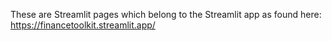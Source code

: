 These are Streamlit pages which belong to the Streamlit app as found here: https://financetoolkit.streamlit.app/
